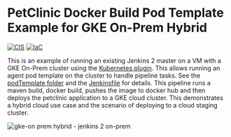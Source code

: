 # PetClinic Docker Build Pod Template Example for GKE On-Prem Hybrid

[![CIS](https://app.soluble.cloud/api/v1/public/badges/e85d1508-6be2-4dec-9374-1dea7f90c88d.svg)](https://app.soluble.cloud/repos/details/github.com/jefferyfry/spring-petclinic-docker-build-podtemplate-gke-hybrid)  [![IaC](https://app.soluble.cloud/api/v1/public/badges/bf5252f7-a612-48d5-a50c-e920d8259b9b.svg)](https://app.soluble.cloud/repos/details/github.com/jefferyfry/spring-petclinic-docker-build-podtemplate-gke-hybrid)  

This is an example of running an existing Jenkins 2 master on a VM with a GKE On-Prem cluster using the [Kubernetes plugin](https://github.com/jenkinsci/kubernetes-plugin). This allows running an agent pod template on the cluster to handle pipeline tasks. See the [podTemplate folder](https://github.com/jefferyfry/spring-petclinic-docker-build-podTemplate-gkeonprem/tree/master/podTemplate) and the [Jenkinsfile](https://github.com/jefferyfry/spring-petclinic-docker-build-podTemplate-gkeonprem/blob/master/Jenkinsfile) for details. This pipeline runs a maven build, docker build, pushes the image to docker hub and then deploys the petclinic application to a GKE cloud cluster. This demonstrates a hybrid cloud use case and the scenario of deploying to a cloud staging cluster.

![gke-on prem hybrid - jenkins 2 on-prem](https://user-images.githubusercontent.com/6440106/52495340-3cab1300-2b85-11e9-921a-60b935eb50d4.png)



